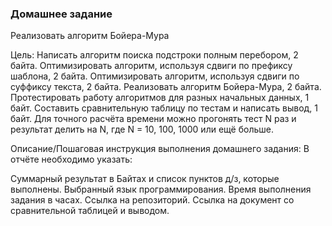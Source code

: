 ### Домашнее задание

Реализовать алгоритм Бойера-Мура

Цель:
Написать алгоритм поиска подстроки полным перебором, 2 байта.
Оптимизировать алгоритм, используя сдвиги по префиксу шаблона, 2 байта.
Оптимизировать алгоритм, используя сдвиги по суффиксу текста, 2 байта.
Реализовать алгоритм Бойера-Мура, 2 байта.
Протестировать работу алгоритмов для разных начальных данных, 1 байт.
Составить сравнительную таблицу по тестам и написать вывод, 1 байт.
Для точного расчёта времени можно прогонять тест N раз и результат делить на N, где N = 10, 100, 1000 или ещё больше.

Описание/Пошаговая инструкция выполнения домашнего задания:
В отчёте необходимо указать:

Суммарный результат в Байтах и список пунктов д/з, которые выполнены.
Выбранный язык программирования.
Время выполнения задания в часах.
Ссылка на репозиторий.
Ссылка на документ со сравнительной таблицей и выводом.